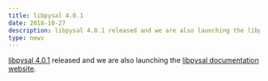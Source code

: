```yaml
---
title: libpysal 4.0.1
date: 2018-10-27
description: libpysal 4.0.1 released and we are also launching the libpysal documentation website.
type: news
---
```


<a href="https://pypi.org/project/libpysal/4.0.1/">libpysal 4.0.1</a> released and we are also launching the <a href="https://libpysal.readthedocs.io/en/latest/ ">libpysal documentation website</a>.